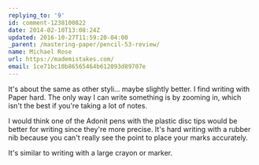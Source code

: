 ```yaml
---
replying_to: '9'
id: comment-1238100822
date: 2014-02-10T13:08:24Z
updated: 2016-10-27T11:59:20-04:00
_parent: /mastering-paper/pencil-53-review/
name: Michael Rose
url: https://mademistakes.com/
email: 1ce71bc10b86565464b612093d89707e
---
```


It's about the same as other styli... maybe slightly better. I find
writing with Paper hard. The only way I can write something is by zooming in, which
isn't the best if you're taking a lot of notes.

I would think one of the Adonit
pens with the plastic disc tips would be better for writing since they're more precise.
It's hard writing with a rubber nib because you can't really see the point to place
your marks accurately.

It's similar to writing with a large crayon or marker.
